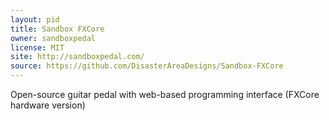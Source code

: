 ```yaml
---
layout: pid
title: Sandbox FXCore
owner: sandboxpedal
license: MIT
site: http://sandboxpedal.com/
source: https://github.com/DisasterAreaDesigns/Sandbox-FXCore
---
```

Open-source guitar pedal with web-based programming interface (FXCore hardware version)
